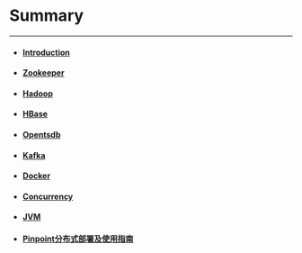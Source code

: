 # Summary

---

* #### [Introduction](README.md)
* #### [Zookeeper](/Zookeeper/README.md)
* #### [Hadoop](/Hadoop/README.md)
* #### [HBase](/HBase/README.md)
* #### [Opentsdb](/Opentsdb/README.md)
* #### [Kafka](/Kafka/README.md)
* #### [Docker](/Docker/README.md)
* #### [Concurrency](/Concurrency/README.md)
* #### [JVM](/JVM/README.md)
* #### [Pinpoint分布式部署及使用指南](/Pinpoint/README.md)



